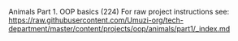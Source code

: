 Animals Part 1. OOP basics (224)
For raw project instructions see: https://raw.githubusercontent.com/Umuzi-org/tech-department/master/content/projects/oop/animals/part1/_index.md
